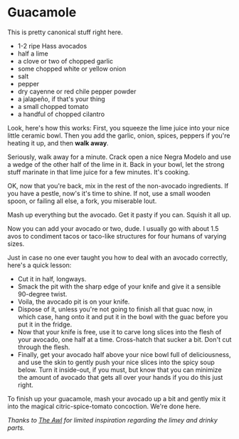 Guacamole
=========

This is pretty canonical stuff right here.

* 1-2 ripe Hass avocados
* half a lime
* a clove or two of chopped garlic
* some chopped white or yellow onion
* salt
* pepper
* dry cayenne or red chile pepper powder
* a jalapeño, if that's your thing
* a small chopped tomato
* a handful of chopped cilantro

Look, here's how this works: First, you squeeze the lime juice into your nice little ceramic bowl. Then you add the garlic, onion, spices, peppers if you're heating it up, and then **walk away**.

Seriously, walk away for a minute. Crack open a nice Negra Modelo and use a wedge of the other half of the lime in it. Back in your bowl, let the strong stuff marinate in that lime juice for a few minutes. It's cooking.

OK, now that you're back, mix in the rest of the non-avocado ingredients. If you have a pestle, now's it's time to shine. If not, use a small wooden spoon, or failing all else, a fork, you miserable lout. 

Mash up everything but the avocado. Get it pasty if you can. Squish it all up.

Now you can add your avocado or two, dude. I usually go with about 1.5 avos to condiment tacos or taco-like structures for four humans of varying sizes.

Just in case no one ever taught you how to deal with an avocado correctly, here's a quick lesson:
* Cut it in half, longways.
* Smack the pit with the sharp edge of your knife and give it a sensible 90-degree twist.
* Voila, the avocado pit is on your knife.
* Dispose of it, unless you're not going to finish all that guac now, in which case, hang onto it and put it in the bowl with the guac before you put it in the fridge.
* Now that your knife is free, use it to carve long slices into the flesh of your avocado, one half at a time. Cross-hatch that sucker a bit. Don't cut through the flesh.
* Finally, get your avocado half above your nice bowl full of deliciousness, and use the skin to gently push your nice slices into the spicy soup below. Turn it inside-out, if you must, but know that you can minimize the amount of avocado that gets all over your hands if you do this just right.

To finish up your guacamole, mash your avocado up a bit and gently mix it into the magical citric-spice-tomato concoction. We're done here.

_Thanks to [The Awl](http://www.theawl.com/2010/02/half-baked-guacamole-by-the-ceviche-method) for limited inspiration regarding the limey and drinky parts._